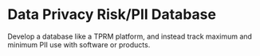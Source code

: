 # Data Privacy Risk/PII Database

Develop a database like a TPRM platform, and instead track maximum and minimum PII use with software or products.